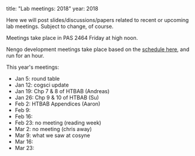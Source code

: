 title: "Lab meetings: 2018" 
year: 2018

Here we will post slides/discussions/papers related to recent or upcoming lab meetings. Subject to change, of course.

Meetings take place in PAS 2464 Friday at high noon.

Nengo development meetings take place based on the [schedule here](https://forum.nengo.ai/c/dev), and run for an hour.

This year's meetings:

- Jan 5: round table
- Jan 12: cogsci update
- Jan 19: Chp 7 & 8 of HTBAB (Andreas)
- Jan 26: Chp 9 & 10 of HTBAB (Su)
- Feb 2: HTBAB Appendices (Aaron)
- Feb 9: 
- Feb 16: 
- Feb 23: no meeting (reading week)
- Mar 2: no meeting (chris away)
- Mar 9: what we saw at cosyne
- Mar 16: 
- Mar 23: 
